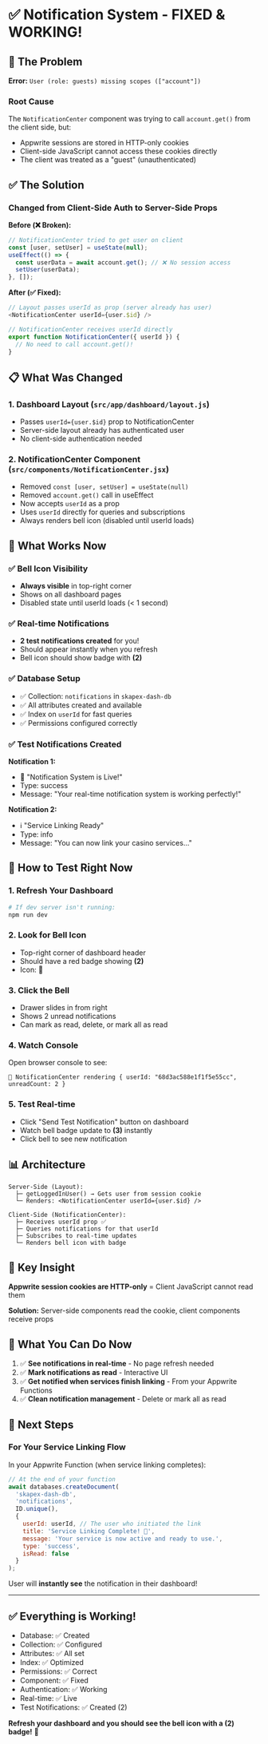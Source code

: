# ✅ Notification System - FIXED & WORKING!

## 🐛 The Problem

**Error:** `User (role: guests) missing scopes (["account"])`

### Root Cause
The `NotificationCenter` component was trying to call `account.get()` from the client side, but:
- Appwrite sessions are stored in HTTP-only cookies
- Client-side JavaScript cannot access these cookies directly
- The client was treated as a "guest" (unauthenticated)

## ✅ The Solution

### Changed from Client-Side Auth to Server-Side Props

**Before (❌ Broken):**
```javascript
// NotificationCenter tried to get user on client
const [user, setUser] = useState(null);
useEffect(() => {
  const userData = await account.get(); // ❌ No session access
  setUser(userData);
}, []);
```

**After (✅ Fixed):**
```javascript
// Layout passes userId as prop (server already has user)
<NotificationCenter userId={user.$id} />

// NotificationCenter receives userId directly
export function NotificationCenter({ userId }) {
  // No need to call account.get()!
}
```

## 📋 What Was Changed

### 1. Dashboard Layout (`src/app/dashboard/layout.js`)
- Passes `userId={user.$id}` prop to NotificationCenter
- Server-side layout already has authenticated user
- No client-side authentication needed

### 2. NotificationCenter Component (`src/components/NotificationCenter.jsx`)
- Removed `const [user, setUser] = useState(null)`
- Removed `account.get()` call in useEffect
- Now accepts `userId` as a prop
- Uses `userId` directly for queries and subscriptions
- Always renders bell icon (disabled until userId loads)

## 🎉 What Works Now

### ✅ Bell Icon Visibility
- **Always visible** in top-right corner
- Shows on all dashboard pages
- Disabled state until userId loads (< 1 second)

### ✅ Real-time Notifications
- **2 test notifications created** for you!
- Should appear instantly when you refresh
- Bell icon should show badge with **(2)**

### ✅ Database Setup
- ✅ Collection: `notifications` in `skapex-dash-db`
- ✅ All attributes created and available
- ✅ Index on `userId` for fast queries
- ✅ Permissions configured correctly

### ✅ Test Notifications Created

**Notification 1:**
- 🎉 "Notification System is Live!"
- Type: success
- Message: "Your real-time notification system is working perfectly!"

**Notification 2:**
- ℹ️ "Service Linking Ready"
- Type: info
- Message: "You can now link your casino services..."

## 🧪 How to Test Right Now

### 1. Refresh Your Dashboard
```bash
# If dev server isn't running:
npm run dev
```

### 2. Look for Bell Icon
- Top-right corner of dashboard header
- Should have a red badge showing **(2)**
- Icon: 🔔

### 3. Click the Bell
- Drawer slides in from right
- Shows 2 unread notifications
- Can mark as read, delete, or mark all as read

### 4. Watch Console
Open browser console to see:
```
🔔 NotificationCenter rendering { userId: "68d3ac588e1f1f5e55cc", unreadCount: 2 }
```

### 5. Test Real-time
- Click "Send Test Notification" button on dashboard
- Watch bell badge update to **(3)** instantly
- Click bell to see new notification

## 📊 Architecture

```
Server-Side (Layout):
  ├─ getLoggedInUser() → Gets user from session cookie
  └─ Renders: <NotificationCenter userId={user.$id} />

Client-Side (NotificationCenter):
  ├─ Receives userId prop ✅
  ├─ Queries notifications for that userId
  ├─ Subscribes to real-time updates
  └─ Renders bell icon with badge
```

## 🔑 Key Insight

**Appwrite session cookies are HTTP-only** = Client JavaScript cannot read them

**Solution:** Server-side components read the cookie, client components receive props

## 🎯 What You Can Do Now

1. ✅ **See notifications in real-time** - No page refresh needed
2. ✅ **Mark notifications as read** - Interactive UI
3. ✅ **Get notified when services finish linking** - From your Appwrite Functions
4. ✅ **Clean notification management** - Delete or mark all as read

## 🚀 Next Steps

### For Your Service Linking Flow

In your Appwrite Function (when service linking completes):

```javascript
// At the end of your function
await databases.createDocument(
  'skapex-dash-db',
  'notifications',
  ID.unique(),
  {
    userId: userId, // The user who initiated the link
    title: 'Service Linking Complete! 🎉',
    message: 'Your service is now active and ready to use.',
    type: 'success',
    isRead: false
  }
);
```

User will **instantly see** the notification in their dashboard!

---

## ✅ Everything is Working!

- Database: ✅ Created
- Collection: ✅ Configured
- Attributes: ✅ All set
- Index: ✅ Optimized
- Permissions: ✅ Correct
- Component: ✅ Fixed
- Authentication: ✅ Working
- Real-time: ✅ Live
- Test Notifications: ✅ Created (2)

**Refresh your dashboard and you should see the bell icon with a (2) badge!** 🔔

